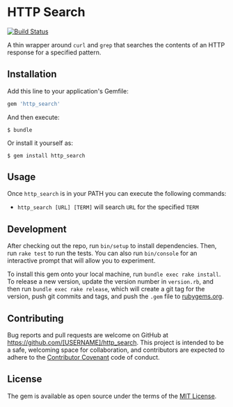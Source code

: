 # HTTP Search

[![Build Status](https://travis-ci.org/ngscheurich/http_search.svg?branch=master)](https://travis-ci.org/ngscheurich/http_search)

A thin wrapper around `curl` and `grep` that searches the contents of an HTTP response for a specified pattern.

## Installation

Add this line to your application's Gemfile:

```ruby
gem 'http_search'
```

And then execute:

    $ bundle

Or install it yourself as:

    $ gem install http_search

## Usage

Once `http_search` is in your PATH you can execute the following commands:

- `http_search [URL] [TERM]` will search `URL` for the specified `TERM`

## Development

After checking out the repo, run `bin/setup` to install dependencies. Then, run `rake test` to run the tests. You can also run `bin/console` for an interactive prompt that will allow you to experiment.

To install this gem onto your local machine, run `bundle exec rake install`. To release a new version, update the version number in `version.rb`, and then run `bundle exec rake release`, which will create a git tag for the version, push git commits and tags, and push the `.gem` file to [rubygems.org](https://rubygems.org).

## Contributing

Bug reports and pull requests are welcome on GitHub at https://github.com/[USERNAME]/http_search. This project is intended to be a safe, welcoming space for collaboration, and contributors are expected to adhere to the [Contributor Covenant](http://contributor-covenant.org) code of conduct.


## License

The gem is available as open source under the terms of the [MIT License](http://opensource.org/licenses/MIT).


